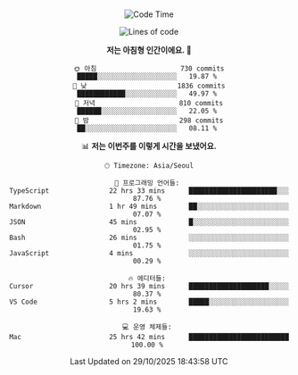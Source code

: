 <div align="center">

<br />

 <!--START_SECTION:waka-->
![Code Time](http://img.shields.io/badge/Code%20Time-5%2C263%20hrs%204%20mins-blue)

![Lines of code](https://img.shields.io/badge/%EC%A0%80%EB%8A%94%20%EC%97%AC%ED%83%9C%EA%B9%8C%EC%A7%80%20-2.3%20million%20%EC%A4%84%EC%9D%98%20%EC%BD%94%EB%93%9C%EB%A5%BC%20%EC%9E%91%EC%84%B1%ED%96%88%EC%96%B4%EC%9A%94.-blue)

**저는 아침형 인간이에요. 🐤** 

```text
🌞 아침                     730 commits         █████░░░░░░░░░░░░░░░░░░░░   19.87 % 
🌆 낮　                     1836 commits        ████████████░░░░░░░░░░░░░   49.97 % 
🌃 저녁                     810 commits         ██████░░░░░░░░░░░░░░░░░░░   22.05 % 
🌙 밤　                     298 commits         ██░░░░░░░░░░░░░░░░░░░░░░░   08.11 % 
```


📊 **저는 이번주를 이렇게 시간을 보냈어요.** 

```text
🕑︎ Timezone: Asia/Seoul

💬 프로그래밍 언어들: 
TypeScript               22 hrs 33 mins      ██████████████████████░░░   87.76 % 
Markdown                 1 hr 49 mins        ██░░░░░░░░░░░░░░░░░░░░░░░   07.07 % 
JSON                     45 mins             █░░░░░░░░░░░░░░░░░░░░░░░░   02.95 % 
Bash                     26 mins             ░░░░░░░░░░░░░░░░░░░░░░░░░   01.75 % 
JavaScript               4 mins              ░░░░░░░░░░░░░░░░░░░░░░░░░   00.29 % 

🔥 에디터들: 
Cursor                   20 hrs 39 mins      ████████████████████░░░░░   80.37 % 
VS Code                  5 hrs 2 mins        █████░░░░░░░░░░░░░░░░░░░░   19.63 % 

💻 운영 체제들: 
Mac                      25 hrs 42 mins      █████████████████████████   100.00 % 
```


 Last Updated on 29/10/2025 18:43:58 UTC
<!--END_SECTION:waka-->

</div>

